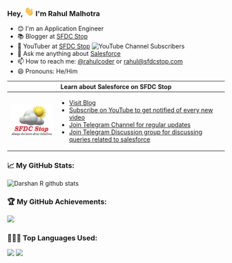 ### Hey, <img src="https://github.com/rahulmalhotra/rahulmalhotra/blob/main/Images/hi.gif" width="22px" height="22px"> I'm Rahul Malhotra

- 😊 I'm an Application Engineer
- 📚 Blogger at [SFDC Stop](https://www.sfdcstop.com)
-  📸 YouTuber at [SFDC Stop](https://www.youtube.com/c/sfdcstop) <img alt="YouTube Channel Subscribers" src="https://img.shields.io/youtube/channel/subscribers/UCJ3NOSCR822YLP8Hg3xH3xw?style=social">
- 💬 Ask me anything about [Salesforce](https://www.salesforce.com)
- 📫 How to reach me: [@rahulcoder](https://www.twitter.com/rahulcoder) or [rahul@sfdcstop.com](mailto:rahul@sfdcstop.com)
- 😄 Pronouns: He/Him

<table>
    <thead>
        <tr>
            <th colspan=2>Learn about Salesforce on SFDC Stop</th>
        </tr>
    </thead>
    <tbody>
        <tr>
            <td>
                <img src="https://github.com/rahulmalhotra/rahulmalhotra/blob/main/Images/sfdcstop.jpeg" width="150px">
            </td>
            <td>
                <ul>
                    <li><a href="https://www.sfdcstop.com" target="_blank">Visit Blog</a></li>
                    <li><a href="https://www.youtube.com/c/sfdcstop?sub_confirmation=1" target="_blank">Subscribe on YouTube to get notified of every new video</a></li>
                    <li><a href="https://t.me/sfdcstop" target="_blank">Join Telegram Channel for regular updates</a></li>
                    <li><a href="https://t.me/sfdcstopdiscuss" target="_blank">Join Telegram Discussion group for discussing queries related to salesforce</a></li>
                </ul>
            </td>
        </tr>
    </tbody>
</table>

### 📈 My GitHub Stats:
![Darshan R github stats](https://github-readme-stats.vercel.app/api?username=rahulmalhotra&theme=highcontrast&show_icons=true&count_private=true)
  
### 🏆 My GitHub Achievements:
<a href="https://github.com/ryo-ma/github-profile-trophy">
  <img width=800 src="https://github-profile-trophy.vercel.app/?username=rahulmalhotra&column=8&theme=darkhub&no-frame=true&no-bg=true"/>
</a>
  
### 👨🏻‍💻 Top Languages Used:
![](https://github-profile-summary-cards.vercel.app/api/cards/repos-per-language?username=rahulmalhotra&theme=dracula)
![](https://github-profile-summary-cards.vercel.app/api/cards/most-commit-language?username=rahulmalhotra&theme=dracula)

<!--
**rahulmalhotra/rahulmalhotra** is a ✨ _special_ ✨ repository because its `README.md` (this file) appears on your GitHub profile.

Here are some ideas to get you started:

- 🔭 I’m currently working on ...
- 🌱 I’m currently learning ...
- 👯 I’m looking to collaborate on ...
- 🤔 I’m looking for help with ...
- 💬 Ask me about ...
- 📫 How to reach me: ...
- 😄 Pronouns: ...
- ⚡ Fun fact: ...
-->
